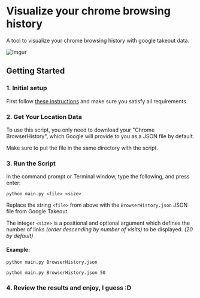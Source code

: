 # Visualize your chrome browsing history

A tool to visualize your chrome browsing history with google takeout data.

![Imgur](https://imgur.com/3u9ZdSG)

## Getting Started

### 1. Initial setup

First follow [these instructions](https://github.com/Google-Takeout/Setup-Instructions) and make sure you satisfy all requirements.

### 2. Get Your Location Data

To use this script, you only need to download your "Chrome BrowserHistory", which Google will provide to you as a JSON file by default.

Make sure to put the file in the same directory with the script.

### 3. Run the Script

In the command prompt or Terminal window, type the following, and press enter:

```shell
python main.py <file> <size>
```

Replace the string `<file>` from above with the `BrowserHistory.json` JSON file from Google Takeout.

The integer `<size>` is a positional and optional argument which defines the number of links *(order descending by number of visits)* to be displayed. *(20 by default)*

#### Example:

```shell
python main.py BrowserHistory.json
```

```shell
python main.py BrowserHistory.json 50
```

### 4. Review the results and enjoy, I guess :D